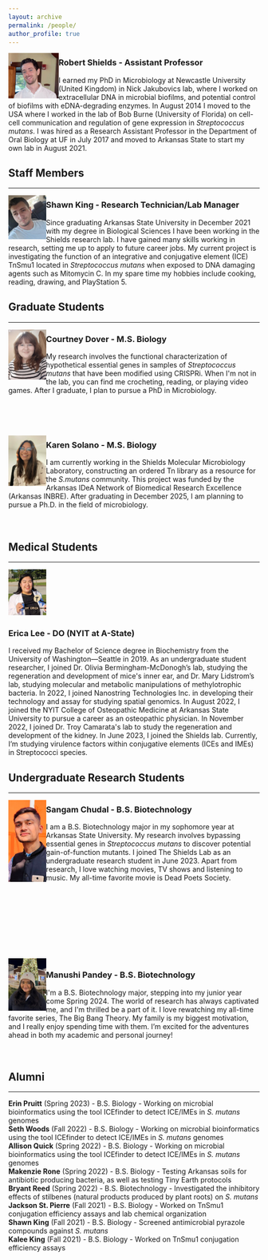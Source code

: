 ```yaml
---
layout: archive
permalink: /people/
author_profile: true
---
```

<img align="left" src='/images/RCSPortrait.png' width="20%">

### Robert Shields - Assistant Professor<br />               
I earned my PhD in Microbiology at Newcastle University (United Kingdom) in Nick Jakubovics lab, where I worked on extracellular DNA in microbial biofilms, and potential control of biofilms with eDNA-degrading enzymes. In August 2014 I moved to the USA where I worked in the lab of Bob Burne (University of Florida) on cell-cell communication and regulation of gene expression in *Streptococcus mutans*. I was hired as a Research Assistant Professor in the Department of Oral Biology at UF in July 2017 and moved to Arkansas State to start my own lab in August 2021.

## Staff Members
---
<img align="left" src='/images/photo for website.jpeg' width="15%">

  ### Shawn King - Research Technician/Lab Manager<br />
  Since graduating Arkansas State University in December 2021 with my degree in Biological Sciences I have been working in the Shields research lab. I have gained many skills working in research, setting me up to apply to future     career jobs. My current project is investigating the function of an integrative and conjugative element (ICE) TnSmu1 located in *Streptococcus mutans* when exposed to DNA damaging agents such as Mitomycin C.  In my spare time my   hobbies include cooking, reading, drawing, and PlayStation 5.

## Graduate Students
---

<img align="left" src='/images/Dover.jpg' width="15%">

### Courtney Dover - M.S. Biology<br />
My research involves the functional characterization of hypothetical essential genes in samples of *Streptococcus mutans* that have been modified using CRISPRi. When I'm not in the lab, you can find me crocheting, reading, or playing video games. After I graduate, I plan to pursue a PhD in Microbiology.<br />
<br />
<br />
<br />
<br />

<img align="left" src='/images/IMG_7767_Original.jpg' width="15%">

### Karen Solano - M.S. Biology<br />
I am currently working in the Shields Molecular Microbiology Laboratory, constructing an ordered Tn library as a resource for the *S.mutans* community. This project was funded by the Arkansas IDeA Network of Biomedical Research Excellence (Arkansas INBRE). After graduating in December 2025, I am planning to pursue a Ph.D. in the field of microbiology.<br />
<br />
<br />
## Medical Students
---
<img src='/images/Erica.jpg' width="15%">

### Erica Lee - DO (NYIT at A-State)<br />
I received my Bachelor of Science degree in Biochemistry from the University of Washington—Seattle in 2019. As an undergraduate student researcher, I joined Dr. Olivia Bermingham-McDonogh’s lab, studying the regeneration and development of mice's inner ear, and Dr. Mary Lidstrom’s lab, studying molecular and metabolic manipulations of methylotrophic bacteria. In 2022, I joined Nanostring Technologies Inc. in developing their technology and assay for studying spatial genomics. In August 2022, I joined the NYIT College of Osteopathic Medicine at Arkansas State University to pursue a career as an osteopathic physician. In November 2022, I joined Dr. Troy Camarata's lab to study the regeneration and development of the kidney. In June 2023, I joined the Shields lab. Currently, I’m studying virulence factors within conjugative elements (ICEs and IMEs) in Streptococci species.<br />

## Undergraduate Research Students
---

<img align="left" src='/images/sangam.jpg' width="15%">

### Sangam Chudal - B.S. Biotechnology<br />
I am a B.S. Biotechnology major in my sophomore year at Arkansas State University. My research involves bypassing essential genes in *Streptococcus mutans* to discover potential gain-of-function mutants. I joined The Shields Lab as an undergraduate research student in June 2023. Apart from research, I love watching movies, TV shows and listening to music. My all-time favorite movie is Dead Poets Society.<br />
<br />
<br />
<br />
<br />
<br />
<br />
<br />
<br />
<br />
<img align="left" src='/images/manushi.jpeg' width="15%">

### Manushi Pandey - B.S. Biotechnology<br />
I'm a B.S. Biotechnology major, stepping into my junior year come Spring 2024. The world of research has always captivated me, and I'm thrilled  be a part of it. I love rewatching my all-time favorite series, The Big Bang Theory. My family is my biggest motivation, and I really enjoy spending time with them. I’m excited for the adventures ahead in both my academic and personal journey!<br /> 
<br />
<br />
## Alumni
---
**Erin Pruitt** (Spring 2023) - B.S. Biology - Working on microbial bioinformatics using the tool ICEfinder to detect ICE/IMEs in *S. mutans* genomes\
**Seth Woods** (Fall 2022) - B.S. Biology - Working on microbial bioinformatics using the tool ICEfinder to detect ICE/IMEs in *S. mutans* genomes\
**Allison Quick** (Spring 2022) - B.S. Biology - Working on microbial bioinformatics using the tool ICEfinder to detect ICE/IMEs in *S. mutans* genomes\
**Makenzie Rone** (Spring 2022) - B.S. Biology - Testing Arkansas soils for antibiotic producing bacteria, as well as testing Tiny Earth protocols\
**Bryant Reed** (Spring 2022) - B.S. Biotechnology - Investigated the inhibitory effects of stilbenes (natural products produced by plant roots) on *S. mutans*\
**Jackson St. Pierre** (Fall 2021) - B.S. Biology - Worked on TnSmu1 conjugation efficiency assays and lab chemical organization\
**Shawn King** (Fall 2021) - B.S. Biology - Screened antimicrobial pyrazole compounds against *S. mutans*\
**Kalee King** (Fall 2021) - B.S. Biology - Worked on TnSmu1 conjugation efficiency assays
